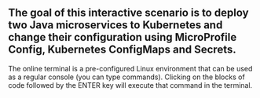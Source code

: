 ## The goal of this interactive scenario is to deploy two Java microservices to Kubernetes and change their configuration using MicroProfile Config, Kubernetes ConfigMaps and Secrets.

The online terminal is a pre-configured Linux environment that can be used as a regular console (you can type commands). Clicking on the blocks of code followed by the ENTER key will execute that command in the terminal.
